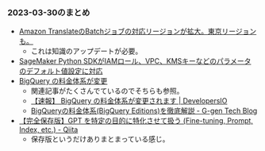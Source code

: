 ### 2023-03-30のまとめ

- [Amazon TranslateのBatchジョブの対応リージョンが拡大。東京リージョンも。](https://aws.amazon.com/jp/about-aws/whats-new/2023/03/amazon-translate-batch-translation-eight-regions/)
  - これは知識のアップデートが必要。
- [SageMaker Python SDKがIAMロール、VPC、KMSキーなどのパラメータのデフォルト値設定に対応](https://aws.amazon.com/jp/about-aws/whats-new/2023/03/amazon-sagemaker-python-sdk-default-values-parameters/)
- [BigQuery の料金体系が変更](https://cloud.google.com/blog/ja/products/data-analytics/introducing-new-bigquery-pricing-editions/)
  - 関連記事がたくさんでているのでそちらも参照。
  - [【速報】 BigQuery の料金体系が変更されます | DevelopersIO](https://dev.classmethod.jp/articles/bigquery-fee-structure-will-be-changed/)
  - [BigQueryの料金体系(BigQuery Editions)を徹底解説 - G-gen Tech Blog](https://blog.g-gen.co.jp/entry/bigquery-editions-explained)
- [【完全保存版】GPT を特定の目的に特化させて扱う (Fine-tuning, Prompt, Index, etc.) - Qiita](https://qiita.com/tmgauss/items/22c4e5e00282a23e569d)
  - 保存版というだけありまとまっている感じ。
